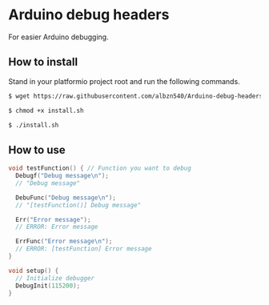 # Arduino debug headers

For easier Arduino debugging.

## How to install
Stand in your platformio project root and run the following commands.  
```sh
$ wget https://raw.githubusercontent.com/albzn540/Arduino-debug-headers/master/install.sh
```  
```sh
$ chmod +x install.sh
```  
```sh
$ ./install.sh
```

## How to use

``` cpp
void testFunction() { // Function you want to debug
  Debugf("Debug message\n");
  // "Debug message"

  DebuFunc("Debug message\n");
  // "[testFunction()] Debug message"

  Err("Error message");
  // ERROR: Error message

  ErrFunc("Error message\n");
  // ERROR: [testFunction] Error message 
}

void setup() {
  // Initialize debugger
  DebugInit(115200);
}
```